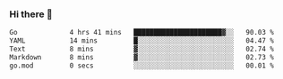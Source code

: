 ### Hi there 👋

<!--
**yeya24/yeya24** is a ✨ _special_ ✨ repository because its `README.md` (this file) appears on your GitHub profile.

Here are some ideas to get you started:

- 🔭 I’m currently working on ...
- 🌱 I’m currently learning ...
- 👯 I’m looking to collaborate on ...
- 🤔 I’m looking for help with ...
- 💬 Ask me about ...
- 📫 How to reach me: ...
- 😄 Pronouns: ...
- ⚡ Fun fact: ...
-->

<!--START_SECTION:waka-->

```txt
Go             4 hrs 41 mins   ██████████████████████▓░░   90.03 %
YAML           14 mins         █░░░░░░░░░░░░░░░░░░░░░░░░   04.47 %
Text           8 mins          ▓░░░░░░░░░░░░░░░░░░░░░░░░   02.74 %
Markdown       8 mins          ▓░░░░░░░░░░░░░░░░░░░░░░░░   02.73 %
go.mod         0 secs          ░░░░░░░░░░░░░░░░░░░░░░░░░   00.01 %
```

<!--END_SECTION:waka-->
